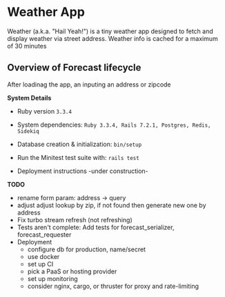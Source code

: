 Weather App
=======

Weather (a.k.a. "Hail Yeah!") is a tiny weather app designed to fetch and display weather via street address.
Weather info is cached for a maximum of 30 minutes

## Overview of Forecast lifecycle
After loadinag the app, an inputing an address or zipcode 

**System Details**
* Ruby version
`3.3.4`

* System dependencies: 
`Ruby 3.3.4, Rails 7.2.1, Postgres, Redis, Sidekiq`

* Database creation & initialization: `bin/setup`

* Run the Minitest test suite with: `rails test`

* Deployment instructions
-under construction-

**TODO**
- rename form param: address -> query
- adjust adjust lookup by zip, if not found then generate new one by address
- Fix turbo stream refresh (not refreshing)
- Tests aren't complete: Add tests for forecast_serializer, forecast_requester
- Deployment
  - configure db for production, name/secret
  - use docker
  - set up CI
  - pick a PaaS or hosting provider
  - set up monitoring
  - consider nginx, cargo, or thruster for proxy and rate-limiting
